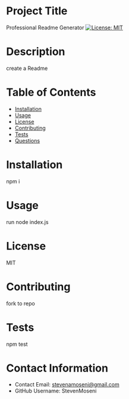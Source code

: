 
# Project Title
Professional Readme Generator
[![License: MIT](https://img.shields.io/badge/License-MIT-yellow.svg)](https://opensource.org/licenses/MIT)

# Description
create a Readme

# Table of Contents 
* [Installation](#-Installation)
* [Usage](#-Usage)
* [License](#-Installation)
* [Contributing](#-Contributing)
* [Tests](#-Tests)
* [Questions](#-Contact-Information)
  
# Installation
npm i
# Usage
run node index.js
# License 
MIT
# Contributing 
fork to repo
# Tests
npm test

# Contact Information 
* Contact Email: stevenamoseni@gmail.com
* GitHub Username: StevenMoseni


